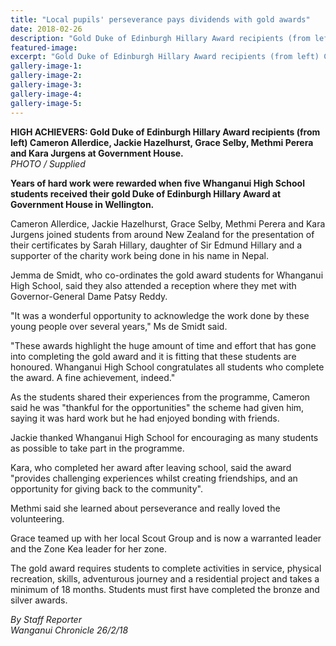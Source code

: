 ```yaml
---
title: "Local pupils' perseverance pays dividends with gold awards"
date: 2018-02-26
description: "Gold Duke of Edinburgh Hillary Award recipients (from left) Cameron Allerdice, Jackie Hazelhurst, Grace Selby, Methmi Perera & Kara Jurgens at Government House..."
featured-image: 
excerpt: "Gold Duke of Edinburgh Hillary Award recipients (from left) Cameron Allerdice, Jackie Hazelhurst, Grace Selby, Methmi Perera and Kara Jurgens at Government House."
gallery-image-1: 
gallery-image-2: 
gallery-image-3: 
gallery-image-4: 
gallery-image-5: 
---
```


<p><strong>HIGH ACHIEVERS: Gold Duke of Edinburgh Hillary Award recipients (from left) Cameron Allerdice, Jackie Hazelhurst, Grace Selby, Methmi Perera and Kara Jurgens at Government House.<br /></strong><em>PHOTO / Supplied</em></p>
<p class="element element-paragraph"><strong>Years of hard work were rewarded when five Whanganui High School students received their gold Duke of Edinburgh Hillary Award at Government House in Wellington.</strong></p>
<p class="element element-paragraph">Cameron Allerdice, Jackie Hazelhurst, Grace Selby, Methmi Perera and Kara Jurgens joined students from around New Zealand for the presentation of their certificates by Sarah Hillary, daughter of Sir Edmund Hillary and a supporter of the charity work being done in his name in Nepal.</p>
<p class="element element-paragraph">Jemma de Smidt, who co-ordinates the gold award students for Whanganui High School, said they also attended a reception where they met with Governor-General Dame Patsy Reddy.</p>
<p class="element element-paragraph">"It was a wonderful opportunity to acknowledge the work done by these young people over several years," Ms de Smidt said.</p>
<p class="element element-paragraph">"These awards highlight the huge amount of time and effort that has gone into completing the gold award and it is fitting that these students are honoured. Whanganui High School congratulates all students who complete the award. A fine achievement, indeed."</p>
<p class="element element-paragraph">As the students shared their experiences from the programme, Cameron said he was "thankful for the opportunities" the scheme had given him, saying it was hard work but he had enjoyed bonding with friends.</p>
<p class="element element-paragraph">Jackie thanked Whanganui High School for encouraging as many students as possible to take part in the programme.</p>
<p class="element element-paragraph">Kara, who completed her award after leaving school, said the award "provides challenging experiences whilst creating friendships, and an opportunity for giving back to the community".</p>
<p class="element element-paragraph">Methmi said she learned about perseverance and really loved the volunteering.</p>
<p class="element element-paragraph">Grace teamed up with her local Scout Group and is now a warranted leader and the Zone Kea leader for her zone.</p>
<p class="element element-paragraph">The gold award requires students to complete activities in service, physical recreation, skills, adventurous journey and a residential project and takes a minimum of 18 months. Students must first have completed the bronze and silver awards.</p>
<p><em>By Staff Reporter</em><br /><em>Wanganui Chronicle 26/2/18</em></p>

